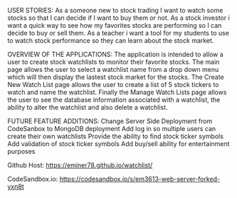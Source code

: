 USER STORIES:
As a someone new to stock trading I want to watch some stocks so that I can decide if I want to buy them or not.
As a stock investor i want a quick way  to see how my favorites stocks are performing so I can decide to buy or sell them.
As a teacher i want  a tool for my students to use to watch stock performance  so they can learn about the stock market.

OVERVIEW OF THE APPLICATIONS:
The application is intended to allow a user to create stock watchlists to monitor their favorite stocks. The main page allows the user to select a watchlist name from a drop down menu which will then display the lastest stock market for the stocks. The Create New Watch List page allows the user to create a list of 5 stock tickers to watch and name the watchlist. Finally the Manage Watch Lists page allows the user to see the database information associated with a watchlist, the ability to alter the watchlist and also delete a watchlist.

FUTURE FEATURE ADDITIONS:
Change Server Side Deployment from CodeSanbox to MongoDB deployment
Add log in so multiple users can create their own watchlists
Provide the ability to find stock ticker symbols
Add validation of stock ticker symbols
Add buy/sell ability for entertainment purposes

Github Host:
https://eminer78.github.io/watchlist/

CodeSandbox.io:
https://codesandbox.io/s/em3613-web-server-forked-yxn8t
